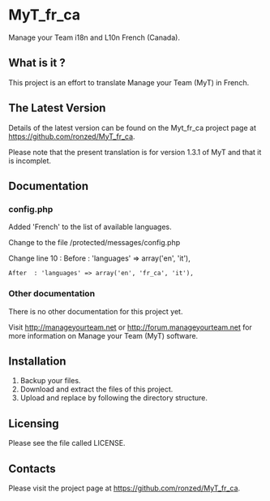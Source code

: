 # MyT_fr_ca
  Manage your Team i18n and L10n French (Canada).

## What is it ?
  This project is an effort to translate Manage your Team (MyT)
  in French.

## The Latest Version
  Details of the latest version can be found on the Myt_fr_ca
  project page at https://github.com/ronzed/MyT_fr_ca.

  Please note that the present translation is for version 1.3.1 of MyT
  and that it is incomplet.

## Documentation

### config.php
  Added 'French' to the list of available languages.

  Change to the file /protected/messages/config.php

  Change line 10 :
    Before : 'languages' => array('en', 'it'),

    After  : 'languages' => array('en', 'fr_ca', 'it'),

### Other documentation
  There is no other documentation for this project yet.

  Visit http://manageyourteam.net or http://forum.manageyourteam.net
  for more information on Manage your Team (MyT) software.

## Installation
  1. Backup your files.
  2. Download and extract the files of this project.
  3. Upload and replace by following the directory structure.

## Licensing

  Please see the file called LICENSE.

## Contacts
  Please visit the project page at https://github.com/ronzed/MyT_fr_ca.
